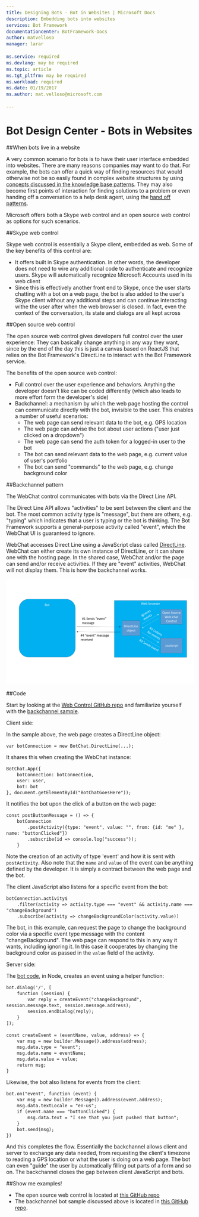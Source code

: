 ```yaml
---
title: Designing Bots - Bot in Websites | Microsoft Docs
description: Embedding bots into websites
services: Bot Framework
documentationcenter: BotFramework-Docs
author: matvelloso
manager: larar

ms.service: required
ms.devlang: may be required
ms.topic: article
ms.tgt_pltfrm: may be required
ms.workload: required
ms.date: 01/19/2017
ms.author: mat.velloso@microsoft.com

---
```

# Bot Design Center - Bots in Websites 



##When bots live in a website 


A very common scenario for bots is to have their user interface embedded into websites. There are many reasons companies may want to do that. For example, the bots can offer a quick way of finding resources that would otherwise not be so easily found in complex website structures by using [concepts discussed in the knowledge base patterns](./kb.md). They may also become first points of interaction for finding solutions to a problem or even handing off a conversation to a help desk agent, using the [hand off patterns](./human-handoff.md).

Microsoft offers both a Skype web control and an open source web control as options for such scenarios.

##Skype web control

Skype web control is essentially a Skype client, embedded as web. Some of the key benefits of this control are:

- It offers built in Skype authentication. In other words, the developer does not need to wire any additional code to authenticate and recognize users. Skype will automatically recognize Microsoft Accounts used in its web client
- Since this is effectively another front end to Skype, once the user starts chatting with a bot on a web page, the bot is also added to the user's Skype client without any additional steps and can continue interacting withe the user after when the web browser is closed. In fact, even the context of the conversation, its state and dialogs are all kept across

##Open source web control

The open source web control gives developers full control over the user experience: They can basically change anything in any way they want, since by the end of the day this is just a canvas based on ReactJS that relies on the Bot Framework's DirectLine to interact with the Bot Framework service.

The benefits of the open source web control:

- Full control over the user experience and behaviors. Anything the developer doesn't like can be coded differently (which also leads to more effort form the developer's side)
- Backchannel: a mechanism by which the web page hosting the control can communicate directly with the bot, invisible to the user. This enables a number of useful scenarios:
    - The web page can send relevant data to the bot, e.g. GPS location
	- The web page can advise the bot about user actions ("user just clicked on a dropdown")
	- The web page can send the auth token for a logged-in user to the bot
	- The bot can send relevant data to the web page, e.g. current value of user's portfolio
	- The bot can send "commands" to the web page, e.g. change background color

##Backchannel pattern

The WebChat control communicates with bots via the Direct Line API.

The Direct Line API allows "activities" to be sent between the client and the bot. The most common activity type is "message", but there are others, e.g. "typing" which indicates that a user is typing or the bot is thinking. The Bot Framework supports a general-purpose activity called "event", which the WebChat UI is guaranteed to ignore.

WebChat accesses Direct Line using a JavaScript class called [DirectLine](https://github.com/microsoft/botframework-directlinejs). WebChat can either create its own instance of DirectLine, or it can share one with the hosting page. In the shared case, WebChat and/or the page can send and/or receive activities. If they are "event" activities, WebChat will not display them. This is how the backchannel works.

![Backchannel](../../media/designing-bots/patterns/back-channel.png)

##Code

Start by looking at the [Web Control GitHub repo](https://github.com/Microsoft/BotFramework-WebChat) and familiarize yourself with the [backchannel sample](https://github.com/Microsoft/BotFramework-WebChat/blob/master/samples/backchannel/index.html).

Client side:

In the sample above, the web page creates a DirectLine object:

	var botConnection = new BotChat.DirectLine(...);

It shares this when creating the WebChat instance:

	BotChat.App({
		botConnection: botConnection,
		user: user,
		bot: bot
	}, document.getElementById("BotChatGoesHere"));

It notifies the bot upon the click of a button on the web page:

	const postButtonMessage = () => {
		botConnection
			.postActivity({type: "event", value: "", from: {id: "me" }, name: "buttonClicked"})
            .subscribe(id => console.log("success"));
        }

Note the creation of an activity of type 'event' and how it is sent with `postActivity`. Also note that the `name` and `value` of the event can be anything defined by the developer. It is simply a contract between the web page and the bot.

The client JavaScript also listens for a specific event from the bot:

	botConnection.activity$
		.filter(activity => activity.type === "event" && activity.name === "changeBackground")
		.subscribe(activity => changeBackgroundColor(activity.value))

The bot, in this example, can request the page to change the background color via a specific event type message with the content "changeBackground". The web page can respond to this in any way it wants, including ignoring it. In this case it cooperates by changing the background color as passed in the `value` field of the activity.

Server side:

The [bot code](https://github.com/ryanvolum/backChannelBot), in Node, creates an event using a helper function:

	bot.dialog('/', [
    	function (session) {
        	var reply = createEvent("changeBackground", session.message.text, session.message.address);
        	session.endDialog(reply);
    	}
	]);

	const createEvent = (eventName, value, address) => {
		var msg = new builder.Message().address(address);
		msg.data.type = "event";
		msg.data.name = eventName;
		msg.data.value = value;
		return msg;
	}

Likewise, the bot also listens for events from the client:

	bot.on("event", function (event) {
	    var msg = new builder.Message().address(event.address);
	    msg.data.textLocale = "en-us";
	    if (event.name === "buttonClicked") {
	        msg.data.text = "I see that you just pushed that button";
	    }
	    bot.send(msg);
	})

And this completes the flow. Essentially the backchannel allows client and server to exchange any data needed, from requesting the client's timezone to reading a GPS location or what the user is doing on a web page. The bot can even "guide" the user by automatically filling out parts of a form and so on. The backchannel closes the gap between client JavaScript and bots.

##Show me examples!

- The open source web control is located at [this GitHub repo](https://github.com/Microsoft/BotFramework-WebChat) 
- The backchannel bot sample discussed above is located in [this GitHub repo](https://github.com/ryanvolum/backChannelBot).
 